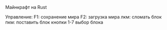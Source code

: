 Майнкрафт на Rust

Управление:
F1: сохранение мира
F2: загрузка мира
лкм: сломать блок
пкм: поставить блок
кнопки 1-7 выбор блока
